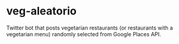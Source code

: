 # veg-aleatorio
Twitter bot that posts vegetarian restaurants (or restaurants with a vegetarian menu) randomly selected from Google Places API.
